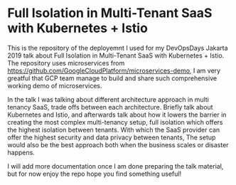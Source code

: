 # Full Isolation in Multi-Tenant SaaS with Kubernetes + Istio

This is the repository of the deployemnt I used for my DevOpsDays Jakarta 2019 talk about Full Isolation in Multi-Tenant SaaS with Kubernetes + Istio.
The repository uses microservices from https://github.com/GoogleCloudPlatform/microservices-demo, I am very greatful that GCP team manage to build and share such comprehensive working demo of microservices.

In the talk I was talking about different architecture approach in multi tenancy SaaS, trade offs between each architecture.
Briefly talk about Kubernetes and Istio, and afterwards talk about how it lowers the barrier in creating the most complex multi-tenancy setup, full isolation which offers the highest isolation between tenants. 
With which the SaaS provider can offer the highest security and data privacy between tenants, The setup would also be the best approach both when the business scales or disaster happens. 

I will add more documentation once I am done preparing the talk material, but for now enjoy the repo hope you find something useful!
